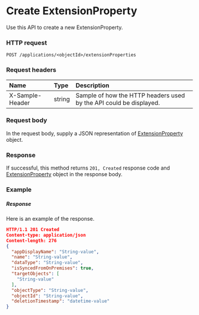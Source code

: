 # Create ExtensionProperty

Use this API to create a new ExtensionProperty.
### HTTP request
```http
POST /applications/<objectId>/extensionProperties

```
### Request headers
| Name       | Type | Description|
|:---------------|:--------|:----------|
| X-Sample-Header  | string  | Sample of how the HTTP headers used by the API could be displayed.|

### Request body
In the request body, supply a JSON representation of [ExtensionProperty](../resources/extensionproperty.md) object.


### Response
If successful, this method returns `201, Created` response code and [ExtensionProperty](../resources/extensionproperty.md) object in the response body.

### Example
##### Response
Here is an example of the response.
```json
HTTP/1.1 201 Created
Content-type: application/json
Content-length: 276
{
  "appDisplayName": "String-value",
  "name": "String-value",
  "dataType": "String-value",
  "isSyncedFromOnPremises": true,
  "targetObjects": [
    "String-value"
  ],
  "objectType": "String-value",
  "objectId": "String-value",
  "deletionTimestamp": "datetime-value"
}
```
